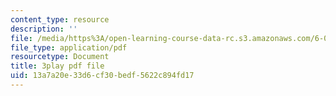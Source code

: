 ```yaml
---
content_type: resource
description: ''
file: /media/https%3A/open-learning-course-data-rc.s3.amazonaws.com/6-0001-introduction-to-computer-science-and-programming-in-python-fall-2016/13a7a20e33d6cf30bedf5622c894fd17_qq7I2MQNrtU.pdf
file_type: application/pdf
resourcetype: Document
title: 3play pdf file
uid: 13a7a20e-33d6-cf30-bedf-5622c894fd17
---
```


